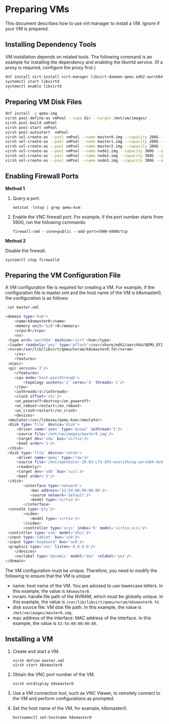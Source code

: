 # Preparing VMs

This document describes how to use virt manager to install a VM. Ignore if your VM is prepared.

## Installing Dependency Tools

VM installation depends on related tools. The following command is an example for installing the dependency and enabling the libvirtd service. (If a proxy is required, configure the proxy first.)

```bash
dnf install virt-install virt-manager libvirt-daemon-qemu edk2-aarch64.noarch virt-viewer
systemctl start libvirtd
systemctl enable libvirtd
```

## Preparing VM Disk Files

```bash
dnf install -y qemu-img
virsh pool-define-as vmPool --type dir --target /mnt/vm/images/
virsh pool-build vmPool
virsh pool-start vmPool
virsh pool-autostart  vmPool
virsh vol-create-as --pool vmPool --name master0.img --capacity 200G --allocation 1G --format qcow2
virsh vol-create-as --pool vmPool --name master1.img --capacity 200G --allocation 1G --format qcow2
virsh vol-create-as --pool vmPool --name master2.img --capacity 200G --allocation 1G --format qcow2
virsh vol-create-as --pool vmPool --name node1.img --capacity 300G --allocation 1G --format qcow2
virsh vol-create-as --pool vmPool --name node2.img --capacity 300G --allocation 1G --format qcow2
virsh vol-create-as --pool vmPool --name node3.img --capacity 300G --allocation 1G --format qcow2
```

## Enabling Firewall Ports

**Method 1**

1. Query a port.

   ```shell
   netstat -lntup | grep qemu-kvm
   ```

2. Enable the VNC firewall port. For example, if the port number starts from 5900, run the following commands:

   ```shell
   firewall-cmd --zone=public --add-port=5900-6000/tcp
   ```

**Method 2**

Disable the firewall.

```shell
systemctl stop firewalld
```

## Preparing the VM Configuration File

A VM configuration file is required for creating a VM. For example, if the configuration file is master.xml and the host name of the VM is k8smaster0, the configuration is as follows:

```bash
 cat master.xml

<domain type='kvm'>
    <name>k8smaster0</name>
    <memory unit='GiB'>8</memory>
    <vcpu>8</vcpu>
    <os>
 <type arch='aarch64' machine='virt'>hvm</type>
 <loader readonly='yes' type='pflash'>/usr/share/edk2/aarch64/QEMU_EFI-pflash.raw</loader>
 <nvram>/var/lib/libvirt/qemu/nvram/k8smaster0.fd</nvram>
    </os>
    <features>
 <acpi/>
 <gic version='3'/>
    </features>
    <cpu mode='host-passthrough'>
        <topology sockets='2' cores='4' threads='1'/>
    </cpu>
    <iothreads>1</iothreads>
    <clock offset='utc'/>
    <on_poweroff>destroy</on_poweroff>
    <on_reboot>restart</on_reboot>
    <on_crash>restart</on_crash>
    <devices>
 <emulator>/usr/libexec/qemu-kvm</emulator>
 <disk type='file' device='disk'>
     <driver name='qemu' type='qcow2' iothread="1"/>
     <source file='/mnt/vm/images/master0.img'/>
     <target dev='vda' bus='virtio'/>
     <boot order='1'/>
 </disk>
 <disk type='file' device='cdrom'>
     <driver name='qemu' type='raw'/>
     <source file='/mnt/openEuler-20.03-LTS-SP3-everything-aarch64-dvd.iso'/>
     <readonly/>
     <target dev='sdb' bus='scsi'/>
     <boot order='2'/>
 </disk>
        <interface type='network'>
           <mac address='52:54:00:00:00:80'/>
           <source network='default'/>
           <model type='virtio'/>
        </interface>
 <console type='pty'/>
        <video>
           <model type='virtio'/>
        </video>
        <controller type='scsi' index='0' model='virtio-scsi'/>
 <controller type='usb' model='ehci'/>
 <input type='tablet' bus='usb'/>
 <input type='keyboard' bus='usb'/>
 <graphics type='vnc' listen='0.0.0.0'/>
    </devices>
    <seclabel type='dynamic' model='dac' relabel='yes'/>
</domain>
```

The VM configuration must be unique. Therefore, you need to modify the following to ensure that the VM is unique:

- name: host name of the VM. You are advised to use lowercase letters. In this example, the value is `k8smaster0`.
- nvram: handle file path of the NVRAM, which must be globally unique. In this example, the value is `/var/lib/libvirt/qemu/nvram/k8smaster0.fd`.
- disk source file: VM disk file path. In this example, the value is `/mnt/vm/images/master0.img`.
- mac address of the interface: MAC address of the interface. In this example, the value is `52:54:00:00:00:80`.

## Installing a VM

1. Create and start a VM.

   ```shell
   virsh define master.xml
   virsh start k8smaster0
   ```

2. Obtain the VNC port number of the VM.

   ```shell
   virsh vncdisplay k8smaster0
   ```

3. Use a VM connection tool, such as VNC Viewer, to remotely connect to the VM and perform configurations as prompted.

4. Set the host name of the VM, for example, k8smaster0.

   ```shell
   hostnamectl set-hostname k8smaster0
   ```
